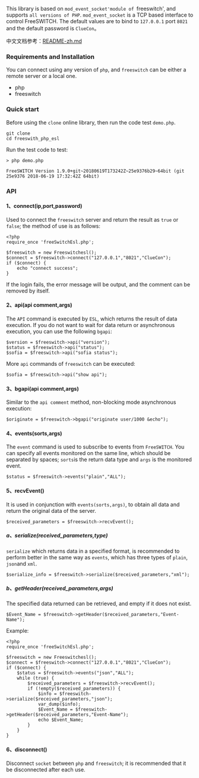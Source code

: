 This library is based on `mod_event_socket'module of `freeswitch', and supports `all versions of PHP`. `mod_event_socket` is a TCP based interface to control FreeSWITCH. The default values are to bind to `127.0.0.1` port `8021` and the default password is `ClueCon`。

中文文档参考：[README-zh.md](README-zh.md)


### Requirements and Installation

You can connect using any version of `php`, and `freeswitch` can be either a remote server or a local one.

- php
- freeswitch

### Quick start

Before using the `clone` online library, then run the code test `demo.php`.
```
git clone 
cd freeswith_php_esl

```
Run the test code to test:
```
> php demo.php

FreeSWITCH Version 1.9.0+git~20180619T173242Z~25e9376b29~64bit (git 25e9376 2018-06-19 17:32:42Z 64bit)
```

### API

#### 1、connect(ip,port,password)
Used to connect the `freeswitch` server and return the result as `true` or `false`; the method of use is as follows:
```
<?php
require_once 'freeSwitchEsl.php';

$freeswitch = new Freeswitchesl();
$connect = $freeswitch->connect("127.0.0.1","8021","ClueCon");
if ($connect) {
	echo "connect success";
}
```
If the login fails, the error message will be output, and the comment can be removed by itself.

#### 2、api(api comment,args)

The `API` command is executed by `ESL`, which returns the result of data execution. If you do not want to wait for data return or asynchronous execution, you can use the following `bgapi`:

```
$version = $freeswitch->api("version");
$status = $freeswitch->api("status");
$sofia = $freeswitch->api("sofia status");
```
More `api` commands of `freeswitch` can be executed:
```
$sofia = $freeswitch->api("show api");
```

#### 3、bgapi(api comment,args)

Similar to the `api comment` method, non-blocking mode asynchronous execution:
```
$originate = $freeswitch->bgapi("originate user/1000 &echo");
```

#### 4、events(sorts,args)

The `event` command is used to subscribe to events from `FreeSWITCH`. You can specify all events monitored on the same line, which should be separated by spaces; `sorts`is the return data type and `args` is the monitored event.
```
$status = $freeswitch->events("plain","ALL");
```

#### 5、recvEvent()

It is used in conjunction with `events(sorts,args)`, to obtain all data and return the original data of the server.
```
$received_parameters = $freeswitch->recvEvent();
```
##### a、serialize(received_parameters,type)

`serialize` which returns data in a specified format, is recommended to perform better in the same way as `events`, which has three types of `plain`, `json`and `xml`.
```
$serialize_info = $freeswitch->serialize($received_parameters,"xml");
```

##### b、getHeader(received_parameters,args)

The specified data returned can be retrieved, and empty if it does not exist.
```
$Event_Name = $freeswitch->getHeader($received_parameters,"Event-Name");
```

Example:
```
<?php
require_once 'freeSwitchEsl.php';

$freeswitch = new Freeswitchesl();
$connect = $freeswitch->connect("127.0.0.1","8021","ClueCon");
if ($connect) {
	$status = $freeswitch->events("json","ALL");
	while (true) {
		$received_parameters = $freeswitch->recvEvent();
		if (!empty($received_parameters)) {
			$info = $freeswitch->serialize($received_parameters,"json");
			var_dump($info);
			$Event_Name = $freeswitch->getHeader($received_parameters,"Event-Name");
			echo $Event_Name;
		}
	}
}
```

#### 6、disconnect()

Disconnect `socket` between `php` and `freeswitch`; it is recommended that it be disconnected after each use.
